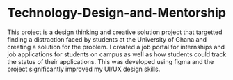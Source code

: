 # Technology-Design-and-Mentorship

This project is a design thinking and creative solution project that targetted finding a distraction faced by students at the University of Ghana and creating a solution for the problem. I created a job portal for internships and job applications for students on campus as well as how students could track the status of their applications. This was developed using figma and the project significantly improved my UI/UX design skills.
